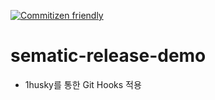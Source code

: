 [![Commitizen friendly](https://img.shields.io/badge/commitizen-friendly-brightgreen.svg)](http://commitizen.github.io/cz-cli/)

# sematic-release-demo

- 1husky를 통한 Git Hooks 적용
